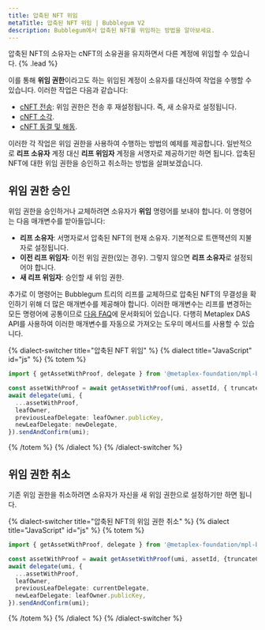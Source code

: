 ```yaml
---
title: 압축된 NFT 위임
metaTitle: 압축된 NFT 위임 | Bubblegum V2
description: Bubblegum에서 압축된 NFT를 위임하는 방법을 알아보세요.
---
```


압축된 NFT의 소유자는 cNFT의 소유권을 유지하면서 다른 계정에 위임할 수 있습니다. {% .lead %}

이를 통해 **위임 권한**이라고도 하는 위임된 계정이 소유자를 대신하여 작업을 수행할 수 있습니다. 이러한 작업은 다음과 같습니다:

- [cNFT 전송](/kr/bubblegum-v2/transfer-cnfts): 위임 권한은 전송 후 재설정됩니다. 즉, 새 소유자로 설정됩니다.
- [cNFT 소각](/kr/bubblegum-v2/burn-cnfts).
- [cNFT 동결 및 해동](/kr/bubblegum-v2/freeze-cnfts).

이러한 각 작업은 위임 권한을 사용하여 수행하는 방법의 예제를 제공합니다. 일반적으로 **리프 소유자** 계정 대신 **리프 위임자** 계정을 서명자로 제공하기만 하면 됩니다.
압축된 NFT에 대한 위임 권한을 승인하고 취소하는 방법을 살펴보겠습니다.

## 위임 권한 승인

위임 권한을 승인하거나 교체하려면 소유자가 **위임** 명령어를 보내야 합니다. 이 명령어는 다음 매개변수를 받아들입니다:

- **리프 소유자**: 서명자로서 압축된 NFT의 현재 소유자. 기본적으로 트랜잭션의 지불자로 설정됩니다.
- **이전 리프 위임자**: 이전 위임 권한(있는 경우). 그렇지 않으면 **리프 소유자**로 설정되어야 합니다.
- **새 리프 위임자**: 승인할 새 위임 권한.

추가로 이 명령어는 Bubblegum 트리의 리프를 교체하므로 압축된 NFT의 무결성을 확인하기 위해 더 많은 매개변수를 제공해야 합니다. 이러한 매개변수는 리프를 변경하는 모든 명령어에 공통이므로 [다음 FAQ](/kr/bubblegum-v2/faq#replace-leaf-instruction-arguments)에 문서화되어 있습니다. 다행히 Metaplex DAS API를 사용하여 이러한 매개변수를 자동으로 가져오는 도우미 메서드를 사용할 수 있습니다.

{% dialect-switcher title="압축된 NFT 위임" %}
{% dialect title="JavaScript" id="js" %}
{% totem %}

```ts
import { getAssetWithProof, delegate } from '@metaplex-foundation/mpl-bubblegum';

const assetWithProof = await getAssetWithProof(umi, assetId, { truncateCanopy: true });
await delegate(umi, {
  ...assetWithProof,
  leafOwner,
  previousLeafDelegate: leafOwner.publicKey,
  newLeafDelegate: newDelegate,
}).sendAndConfirm(umi);
```

{% /totem %}
{% /dialect %}
{% /dialect-switcher %}

## 위임 권한 취소

기존 위임 권한을 취소하려면 소유자가 자신을 새 위임 권한으로 설정하기만 하면 됩니다.

{% dialect-switcher title="압축된 NFT의 위임 권한 취소" %}
{% dialect title="JavaScript" id="js" %}
{% totem %}

```ts
import { getAssetWithProof, delegate } from '@metaplex-foundation/mpl-bubblegum';

const assetWithProof = await getAssetWithProof(umi, assetId, {truncateCanopy: true});
await delegate(umi, {
  ...assetWithProof,
  leafOwner,
  previousLeafDelegate: currentDelegate,
  newLeafDelegate: leafOwner.publicKey,
}).sendAndConfirm(umi);
```

{% /totem %}
{% /dialect %}
{% /dialect-switcher %}